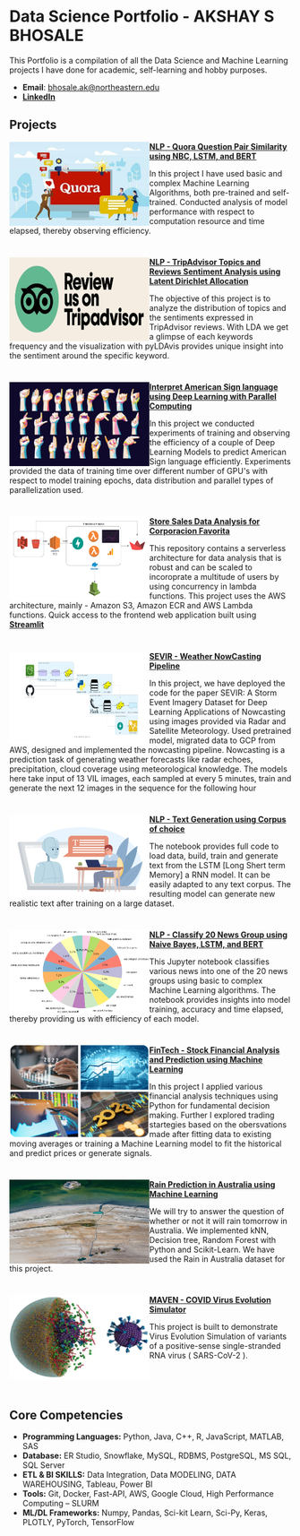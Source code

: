 # Data Science Portfolio - AKSHAY S BHOSALE
This Portfolio is a compilation of all the Data Science and Machine Learning projects I have done for academic, self-learning and hobby purposes.

- **Email**: [bhosale.ak@northeastern.edu](bhosale.ak@northeastern.edu)
- **[LinkedIn](https://www.linkedin.com/in/akshayksbhosale667/)**

## Projects

<img align="left" width="250" height="150" src="https://github.com/bhosaleakshay666/Portfolio/blob/main/images/quora.jpg"> **[NLP - Quora Question Pair Similarity using NBC, LSTM, and BERT](https://github.com/bhosaleakshay666/NLP-Quora-Question-Pairs-Similarity)**

In this project I have used basic and complex Machine Learning Algorithms, both pre-trained and self-trained. Conducted analysis of model performance with respect to computation resource and time elapsed, thereby observing efficiency.

#

<img align="left" width="250" height="150" src="https://github.com/bhosaleakshay666/Portfolio/blob/main/images/tripadvisor.jpg"> **[NLP - TripAdvisor Topics and Reviews Sentiment Analysis using Latent Dirichlet Allocation](https://github.com/bhosaleakshay666/NLP-TripAdvisor-Reviews-Analysis-using-LDA)**

The objective of this project is to analyze the distribution of topics and the sentiments expressed in TripAdvisor reviews. With LDA we get a glimpse of each keywords frequency and the visualization with pyLDAvis provides unique insight into the sentiment around the specific keyword.

#

<img align="left" width="250" height="150" src="https://github.com/bhosaleakshay666/Portfolio/blob/main/images/asl.jpg"> **[Interpret American Sign language using Deep Learning with Parallel Computing](https://github.com/bhosaleakshay666/Interpret-ASL-usign-Deep-Learning-Parallel-Computing)**
 
In this project we conducted experiments of training and observing the efficiency of a couple of Deep Learning Models to predict American Sign language efficiently. Experiments provided the data of training time over different number of GPU's  with respect to model training epochs, data distribution and parallel types of parallelization used.

#

<img align="left" width="250" height="150" src="https://github.com/bhosaleakshay666/Portfolio/blob/main/images/bdisa.png"> **[Store Sales Data Analysis for Corporacion Favorita](https://github.com/bhosaleakshay666/BigDataFinalProject)**

This repository contains a serverless architecture for data analysis that is robust and can be scaled to incoroprate a multitude of users by using concurrency in lambda functions. This project uses the AWS architecture, mainly - Amazon S3, Amazon ECR and AWS Lambda functions. Quick access to the frontend web application built using **[Streamlit](https://share.streamlit.io/akshatananjappa/salesforcaststreamlit/app.py)**

#

<img align="left" width="250" height="165" src="https://github.com/bhosaleakshay666/Portfolio/blob/main/images/sevir.PNG"> **[SEVIR - Weather NowCasting Pipeline](https://github.com/bhosaleakshay666/SEVIR-NowCasting-Machine-Learning-Pipeline)**

In this project, we have deployed the code for the paper SEVIR: A Storm Event Imagery Dataset for Deep Learning Applications of Nowcasting using images provided via Radar and Satellite Meteorology. Used pretrained model, migrated data to GCP from AWS, designed and implemented the nowcasting pipeline. Nowcasting is a prediction task of generating weather forecasts like radar echoes, precipitation, cloud coverage using meteorological knowledge.
The models here take input of 13 VIL images, each sampled at every 5 minutes, train and generate the next 12 images in the sequence for the following hour

#

<img align="left" width="250" height="150" src="https://github.com/bhosaleakshay666/Portfolio/blob/main/images/ai-text-generator-flat-concept-spot-vector-46395185.jpg"> **[NLP - Text Generation using Corpus of choice](https://github.com/bhosaleakshay666/Text-Generation-using-LSTM)** 

The notebook provides full code to load data, build, train and generate text from the LSTM [Long Shert term Memory] a RNN model. It can be easily adapted to any text corpus. The resulting model can generate new realistic text after training on a large dataset.

#

<img align="left" width="250" height="150" src="https://github.com/bhosaleakshay666/Portfolio/blob/main/images/20%20news.png"> **[NLP - Classify 20 News Group using Naive Bayes, LSTM, and BERT](https://github.com/bhosaleakshay666/NLP-Spam-Ham-20-News-Group)** 

This Jupyter notebook classifies various news into one of the 20 news groups using basic to complex Machine Learning algorithms. The notebook provides insights into model training, accuracy and time elapsed, thereby providing us with efficiency of each model.

#

<img align="left" width="250" height="165" src="https://github.com/bhosaleakshay666/Portfolio/blob/main/images/stock.PNG"> **[FinTech - Stock Financial Analysis and Prediction using Machine Learning](https://github.com/bhosaleakshay666/FinTech-Stock-Analysis-and-Prediction)** 

In this project I applied various financial analysis techniques using Python for fundamental decision making. Further I explored trading startegies based on the obersvations made after fitting data to existing moving averages or training a Machine Learning model to fit the historical and predict prices or generate signals.

#

<img align="left" width="250" height="150" src="https://github.com/bhosaleakshay666/Portfolio/blob/main/images/pexels-adem-albayrak-18187196.jpg"> **[Rain Prediction in Australia using Machine Learning](https://github.com/bhosaleakshay666/Rain-Prediction-in-Australia)** 

We will try to answer the question of whether or not it will rain tomorrow in Australia. We implemented kNN, Decision tree, Random Forest with Python and Scikit-Learn.
We have used the Rain in Australia dataset for this project.

#

<img align="left" width="250" height="150" src="https://github.com/bhosaleakshay666/Portfolio/blob/main/images/covid.png"> **[MAVEN - COVID Virus Evolution Simulator](https://github.com/bhosaleakshay666/INFO6205_PSA_finalProject)** 

This project is built to demonstrate Virus Evolution Simulation of variants of a positive-sense single-stranded RNA virus ( SARS-CoV-2 ).

#
<br />
 
## Core Competencies
- **Programming Languages:**					                  Python, Java, C++, R, JavaScript, MATLAB, SAS
- **Database:** 			             ER Studio, Snowflake, MySQL, RDBMS, PostgreSQL, MS SQL, SQL Server
- **ETL & BI SKILLS:** 		     Data Integration, Data MODELING, DATA WAREHOUSING, Tableau, Power BI
- **Tools:** 		       Git, Docker, Fast-API, AWS, Google Cloud, High Performance Computing – SLURM
- **ML/DL Frameworks:** 	   Numpy, Pandas, Sci-kit Learn, Sci-Py, Keras, PLOTLY, PyTorch, TensorFlow
